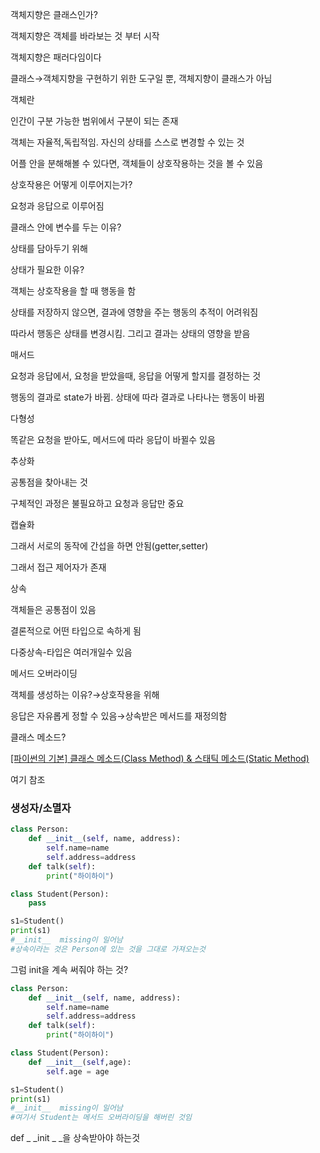 객체지향은 클래스인가?

객체지향은 객체를 바라보는 것 부터 시작

객체지향은 패러다임이다

클래스→객체지향을 구현하기 위한 도구일 뿐, 객체지향이 클래스가 아님

객체란

인간이 구분 가능한 범위에서 구분이 되는 존재

객체는 자율적,독립적임. 자신의 상태를 스스로 변경할 수 있는 것

어플 안을 분해해볼 수 있다면, 객체들이 상호작용하는 것을 볼 수 있음

상호작용은 어떻게 이루어지는가?

요청과 응답으로 이루어짐

클래스 안에 변수를 두는 이유?

상태를 담아두기 위해

상태가 필요한 이유?

객체는 상호작용을 할 때 행동을 함

상태를 저장하지 않으면, 결과에 영향을 주는 행동의 추적이 어려워짐

따라서 행동은 상태를 변경시킴. 그리고 결과는 상태의 영향을 받음

매서드

요청과 응답에서, 요청을 받았을때, 응답을 어떻게 할지를 결정하는 것

행동의 결과로 state가 바뀜. 상태에 따라 결과로 나타나는 행동이 바뀜

다형성

똑같은 요청을 받아도, 메서드에 따라 응답이 바뀔수 있음

추상화

공통점을 찾아내는 것

구체적인 과정은 불필요하고 요청과 응답만 중요

캡슐화

그래서 서로의 동작에 간섭을 하면 안됨(getter,setter)

그래서 접근 제어자가 존재

상속

객체들은 공통점이 있음

결론적으로 어떤 타입으로 속하게 됨

다중상속-타입은 여러개일수 있음

메서드 오버라이딩

객체를 생성하는 이유?→상호작용을 위해

응답은 자유롭게 정할 수 있음→상속받은 메서드를 재정의함

클래스 메소드?

[[파이썬의 기본] 클래스 메소드(Class Method) & 스태틱 메소드(Static Method)](https://kwonkyo.tistory.com/243)

여기 참조

### 생성자/소멸자

```python
class Person:
	def __init__(self, name, address):
		self.name=name
		self.address=address
	def talk(self):
		print("하이하이")

class Student(Person):
	pass

s1=Student()
print(s1)
#__init__  missing이 일어남
#상속이라는 것은 Person에 있는 것을 그대로 가져오는것

```

그럼 init을 계속 써줘야 하는 것?

```python
class Person:
	def __init__(self, name, address):
		self.name=name
		self.address=address
	def talk(self):
		print("하이하이")

class Student(Person):
	def __init__(self,age):
		self.age = age

s1=Student()
print(s1)
#__init__  missing이 일어남
#여기서 Student는 메서드 오버라이딩을 해버린 것임
```

def \_ _init _ \_을 상속받아야 하는것
